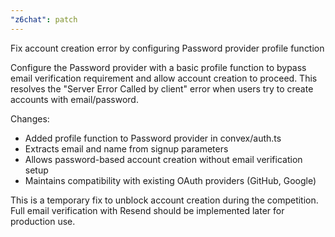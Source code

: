```yaml
---
"z6chat": patch
---
```


Fix account creation error by configuring Password provider profile function

Configure the Password provider with a basic profile function to bypass email verification requirement and allow account creation to proceed. This resolves the "Server Error Called by client" error when users try to create accounts with email/password.

Changes:

- Added profile function to Password provider in convex/auth.ts
- Extracts email and name from signup parameters
- Allows password-based account creation without email verification setup
- Maintains compatibility with existing OAuth providers (GitHub, Google)

This is a temporary fix to unblock account creation during the competition. Full email verification with Resend should be implemented later for production use.
